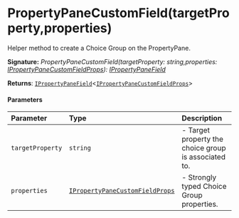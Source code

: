 # PropertyPaneCustomField(targetProperty,properties)

Helper method to create a Choice Group on the PropertyPane.

**Signature:** _PropertyPaneCustomField(targetProperty: string,properties: [IPropertyPaneCustomFieldProps](../sp-client-preview/ipropertypanecustomfieldprops.md)): [IPropertyPaneField](../sp-client-preview/ipropertypanefield.md)<IPropertyPaneCustomFieldProps>_

**Returns**: [`IPropertyPaneField`]()<[`IPropertyPaneCustomFieldProps`](../sp-client-preview/ipropertypanecustomfieldprops.md)>



#### Parameters


| Parameter	   | Type    | Description |
|:-------------|:---------------|:------------|
| `targetProperty`    | `string` | - Target property the choice group is associated to. |
| `properties`    | [`IPropertyPaneCustomFieldProps`](../sp-client-preview/ipropertypanecustomfieldprops.md) | - Strongly typed Choice Group properties. |

